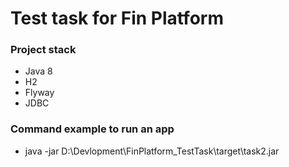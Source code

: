 # Test task for Fin Platform

### Project stack
* Java 8
* H2
* Flyway
* JDBC

### Command example to run an app
* java -jar D:\Devlopment\FinPlatform_TestTask\target\task2.jar